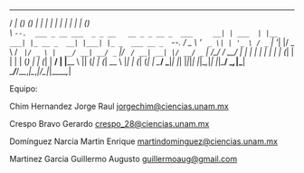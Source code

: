 # 
 _____                _                  _             _        _____    _            _     _   _           
/  ___|              (_)                (_)           | |      |  ___|  | |          | |   | | (_)          
\ `--.  ___ _ __ ___  _ _ __   __ _ _ __ _  ___     __| | ___  | |__ ___| |_ __ _  __| |___| |_ _  ___ __ _ 
 `--. \/ _ \ '_ ` _ \| | '_ \ / _` | '__| |/ _ \   / _` |/ _ \ |  __/ __| __/ _` |/ _` / __| __| |/ __/ _` |
/\__/ /  __/ | | | | | | | | | (_| | |  | | (_) | | (_| |  __/ | |__\__ \ || (_| | (_| \__ \ |_| | (_| (_| |
\____/ \___|_| |_| |_|_|_| |_|\__,_|_|  |_|\___/   \__,_|\___| \____/___/\__\__,_|\__,_|___/\__|_|\___\__,_|


Equipo: 

Chim Hernandez Jorge Raul
jorgechim@ciencias.unam.mx

Crespo Bravo Gerardo 
crespo_28@ciencias.unam.mx

Domínguez Narcia Martin Enrique 
martindominguez@ciencias.unam.mx

Martinez Garcia Guillermo Augusto 
guillermoaug@gmail.com

                                                                                                            
                                                                                                            
